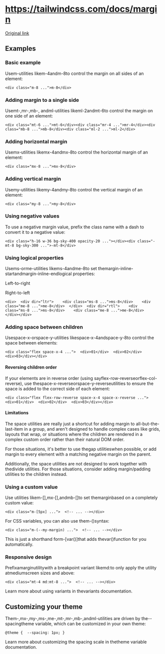 # https://tailwindcss.com/docs/margin

[Original link](https://tailwindcss.com/docs/margin)

## Examples

### Basic example

Usem-<number>utilities likem-4andm-8to control the margin on all sides of an element:

```
<div class="m-8 ...">m-8</div>
```

### Adding margin to a single side

Usemt-<number>,mr-<number>,mb-<number>, andml-<number>utilities likeml-2andmt-6to control the margin on one side of an element:

```
<div class="mt-6 ...">mt-6</div><div class="mr-4 ...">mr-4</div><div class="mb-8 ...">mb-8</div><div class="ml-2 ...">ml-2</div>
```

### Adding horizontal margin

Usemx-<number>utilities likemx-4andmx-8to control the horizontal margin of an element:

```
<div class="mx-8 ...">mx-8</div>
```

### Adding vertical margin

Usemy-<number>utilities likemy-4andmy-8to control the vertical margin of an element:

```
<div class="my-8 ...">my-8</div>
```

### Using negative values

To use a negative margin value, prefix the class name with a dash to convert it to a negative value:

```
<div class="h-16 w-36 bg-sky-400 opacity-20 ..."></div><div class="-mt-8 bg-sky-300 ...">-mt-8</div>
```

### Using logical properties

Usems-<number>orme-<number>utilities likems-4andme-8to set themargin-inline-startandmargin-inline-endlogical properties:

Left-to-right

Right-to-left

```
<div>  <div dir="ltr">    <div class="ms-8 ...">ms-8</div>    <div class="me-8 ...">me-8</div>  </div>  <div dir="rtl">    <div class="ms-8 ...">ms-8</div>    <div class="me-8 ...">me-8</div>  </div></div>
```

### Adding space between children

Usespace-x-<number>orspace-y-<number>utilities likespace-x-4andspace-y-8to control the space between elements:

```
<div class="flex space-x-4 ...">  <div>01</div>  <div>02</div>  <div>03</div></div>
```

#### Reversing children order

If your elements are in reverse order (using sayflex-row-reverseorflex-col-reverse), use thespace-x-reverseorspace-y-reverseutilities to ensure the space is added to the correct side of each element:

```
<div class="flex flex-row-reverse space-x-4 space-x-reverse ...">  <div>01</div>  <div>02</div>  <div>03</div></div>
```

#### Limitations

The space utilities are really just a shortcut for adding margin to all-but-the-last-item in a group, and aren't designed to handle complex cases like grids, layouts that wrap, or situations where the children are rendered in a complex custom order rather than their natural DOM order.

For those situations, it's better to use thegap utilitieswhen possible, or add margin to every element with a matching negative margin on the parent.

Additionally, the space utilities are not designed to work together with thedivide utilities. For those situations, consider adding margin/padding utilities to the children instead.

### Using a custom value

Use utilities likem-[<value>],mx-[<value>],andmb-[<value>]to set themarginbased on a completely custom value:

```
<div class="m-[5px] ...">  <!-- ... --></div>
```

For CSS variables, you can also use them-(<custom-property>)syntax:

```
<div class="m-(--my-margin) ...">  <!-- ... --></div>
```

This is just a shorthand form-[var(<custom-property>)]that adds thevar()function for you automatically.

### Responsive design

Prefixamarginutilitywith a breakpoint variant likemd:to only apply the utility atmediumscreen sizes and above:

```
<div class="mt-4 md:mt-8 ...">  <!-- ... --></div>
```

Learn more about using variants in thevariants documentation.

## Customizing your theme

Them-<number>,mx-<number>,my-<number>,ms-<number>,me-<number>,mt-<number>,mr-<number>,mb-<number>,andml-<number>utilities are driven by the--spacingtheme variable, which can be customized in your own theme:

```
@theme {  --spacing: 1px; }
```

Learn more about customizing the spacing scale in thetheme variable documentation.

